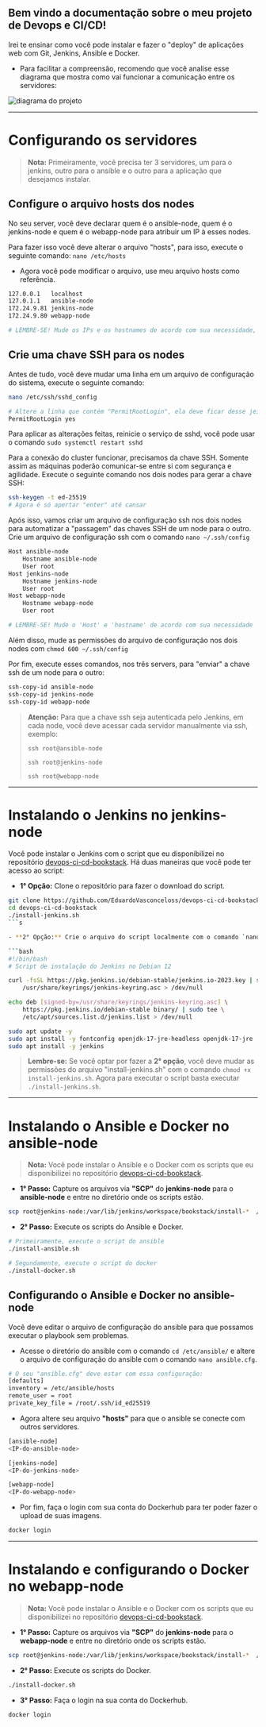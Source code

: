 ## Bem vindo a documentação sobre o meu projeto de Devops e CI/CD!

Irei te ensinar como você pode instalar e fazer o "deploy" de aplicações web com Git, Jenkins, Ansible e Docker.

- Para facilitar a compreensão, recomendo que você analise esse diagrama que mostra como vai funcionar a comunicação entre os servidores:

![diagrama do projeto](assets/projeto_devops.drawio.png)

---

# Configurando os servidores

> **Nota:** Primeiramente, você precisa ter 3 servidores, um para o jenkins, outro para o ansible e o outro para a aplicação que desejamos instalar.

## Configure o arquivo hosts dos nodes

No seu server, você deve declarar quem é o ansible-node, quem é o jenkins-node e quem é o webapp-node para atribuir um IP à esses nodes.

Para fazer isso você deve alterar o arquivo "hosts", para isso, execute o seguinte comando: `nano /etc/hosts`

- Agora você pode modificar o arquivo, use meu arquivo hosts como referência.

```bash
127.0.0.1	localhost
127.0.1.1	ansible-node
172.24.9.81 jenkins-node
172.24.9.80 webapp-node

# LEMBRE-SE! Mude os IPs e os hostnames de acordo com sua necessidade, um IP e hostname que sirvam para mim podem não servir para você e vice-versa.
```

## Crie uma chave SSH para os nodes

Antes de tudo, você deve mudar uma linha em um arquivo de configuração do sistema, execute o seguinte comando:

```bash
nano /etc/ssh/sshd_config

# Altere a linha que contém "PermitRootLogin", ela deve ficar desse jeito:
PermitRootLogin yes
```

Para aplicar as alterações feitas, reinicie o serviço de sshd, você pode usar o comando `sudo systemctl restart sshd`

Para a conexão do cluster funcionar, precisamos da chave SSH. Somente assim as máquinas poderão comunicar-se entre si com segurança e agilidade. Execute o seguinte comando nos dois nodes para gerar a chave SSH:

```bash
ssh-keygen -t ed-25519
# Agora é só apertar "enter" até cansar
```

Após isso, vamos criar um arquivo de configuração ssh nos dois nodes para automatizar a "passagem" das chaves SSH de um node para o outro. Crie um arquivo de configuração ssh com o comando `nano ~/.ssh/config`

```bash
Host ansible-node
    Hostname ansible-node
    User root
Host jenkins-node
    Hostname jenkins-node
    User root
Host webapp-node
    Hostname webapp-node
    User root

# LEMBRE-SE! Mude o 'Host' e 'hostname' de acordo com sua necessidade
```

Além disso, mude as permissões do arquivo de configuração nos dois nodes com `chmod 600 ~/.ssh/config`

Por fim, execute esses comandos, nos três servers, para "enviar" a chave ssh de um node para o outro:

```bash
ssh-copy-id ansible-node
ssh-copy-id jenkins-node
ssh-copy-id webapp-node
```

> **Atenção:** Para que a chave ssh seja autenticada pelo Jenkins, em cada node, você deve acessar cada servidor manualmente via ssh, exemplo:
>
> `ssh root@ansible-node`
>
> `ssh root@jenkins-node`
>
> `ssh root@webapp-node`

---

# Instalando o Jenkins no jenkins-node

Você pode instalar o Jenkins com o script que eu disponibilizei no repositório [devops-ci-cd-bookstack](https://github.com/EduardoVasconceloss/devops-ci-cd-project). Há duas maneiras que você pode ter acesso ao script:

- **1° Opção:** Clone o repositório para fazer o download do script.

````bash
git clone https://github.com/EduardoVasconceloss/devops-ci-cd-bookstack.git
cd devops-ci-cd-bookstack
./install-jenkins.sh
```s

- **2° Opção:** Crie o arquivo do script localmente com o comando `nano install-jenkins.sh` e cole o código abaixo no arquivo criado.

```bash
#!/bin/bash
# Script de instalação do Jenkins no Debian 12

curl -fsSL https://pkg.jenkins.io/debian-stable/jenkins.io-2023.key | sudo tee \
    /usr/share/keyrings/jenkins-keyring.asc > /dev/null

echo deb [signed-by=/usr/share/keyrings/jenkins-keyring.asc] \
    https://pkg.jenkins.io/debian-stable binary/ | sudo tee \
    /etc/apt/sources.list.d/jenkins.list > /dev/null

sudo apt update -y
sudo apt install -y fontconfig openjdk-17-jre-headless openjdk-17-jre
sudo apt install -y jenkins
````

> **Lembre-se:** Se você optar por fazer a **2° opção**, você deve mudar as permissões do arquivo "install-jenkins.sh" com o comando `chmod +x install-jenkins.sh`. Agora para executar o script basta executar `./install-jenkins.sh`.

---

# Instalando o Ansible e Docker no ansible-node

> **Nota:** Você pode instalar o Ansible e o Docker com os scripts que eu disponibilizei no repositório [devops-ci-cd-bookstack](https://github.com/EduardoVasconceloss/devops-ci-cd-project).

- **1° Passo:** Capture os arquivos via **"SCP"** do **jenkins-node** para o **ansible-node** e entre no diretório onde os scripts estão.

```bash
scp root@jenkins-node:/var/lib/jenkins/workspace/bookstack/install-*  /var/tmp/ && cd /var/tmp/
```

- **2° Passo:** Execute os scripts do Ansible e Docker.

```bash
# Primeiramente, execute o script do ansible
./install-ansible.sh

# Segundamente, execute o script do docker
./install-docker.sh
```

## Configurando o Ansible e Docker no ansible-node

Você deve editar o arquivo de configuração do ansible para que possamos executar o playbook sem problemas.

- Acesse o diretório do ansible com o comando `cd /etc/ansible/` e altere o arquivo de configuração do ansible com o comando `nano ansible.cfg`.

```bash
# O seu "ansible.cfg" deve estar com essa configuração:
[defaults]
inventory = /etc/ansible/hosts
remote_user = root
private_key_file = /root/.ssh/id_ed25519
```

- Agora altere seu arquivo **"hosts"** para que o ansible se conecte com outros servidores.

```bash
[ansible-node]
<IP-do-ansible-node>

[jenkins-node]
<IP-do-jenkins-node>

[webapp-node]
<IP-do-webapp-node>
```

- Por fim, faça o login com sua conta do Dockerhub para ter poder fazer o upload de suas imagens.

```bash
docker login
```

---

# Instalando e configurando o Docker no webapp-node

> **Nota:** Você pode instalar o Ansible e o Docker com os scripts que eu disponibilizei no repositório [devops-ci-cd-bookstack](https://github.com/EduardoVasconceloss/devops-ci-cd-project).

- **1° Passo:** Capture os arquivos via **"SCP"** do **jenkins-node** para o **webapp-node** e entre no diretório onde os scripts estão.

```bash
scp root@jenkins-node:/var/lib/jenkins/workspace/bookstack/install-*  /var/tmp/ && cd /var/tmp/
```

- **2° Passo:** Execute os scripts do Docker.

```bash
./install-docker.sh
```

- **3° Passo:** Faça o login na sua conta do Dockerhub.

```bash
docker login
```
